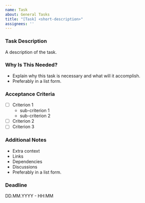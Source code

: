 ```yaml
---
name: Task
about: General Tasks
title: "[Task] <short-description>"
assignees: ''
---
```


### Task Description
A description of the task.

### Why Is This Needed?
- Explain why this task is necessary and what will it accomplish. 
- Preferably in a list form.

### Acceptance Criteria
- [ ] Criterion 1
  - sub-criterion 1
  - sub-criterion 2
- [ ] Criterion 2
- [ ] Criterion 3

### Additional Notes
- Extra context
- Links
- Dependencies
- Discussions
- Preferably in a list form.

### Deadline
DD.MM.YYYY - HH:MM
